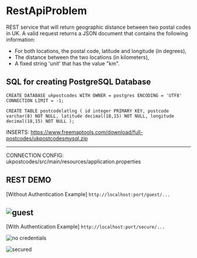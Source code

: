 # RestApiProblem
REST service that will return geographic distance between two postal codes in UK.  A valid request returns a JSON document that contains the following
information:

 - For both locations, the postal code, latitude and longitude (in degrees),
 - The distance between the two locations (in kilometers),
 - A fixed string 'unit' that has the value "km".
 
## SQL for creating PostgreSQL  Database
  
`CREATE DATABASE ukpostcodes WITH
OWNER = postgres
ENCODING = 'UTF8'
CONNECTION LIMIT = -1;`
  
`CREATE TABLE postcodelatlng (
  id integer PRIMARY KEY,
  postcode varchar(8) NOT NULL,
  latitude decimal(18,15) NOT NULL,
  longitude decimal(18,15) NOT NULL
);`

INSERTS: 
https://www.freemaptools.com/download/full-postcodes/ukpostcodesmysql.zip

---
CONNECTION CONFIG: 
ukpostcodes/src/main/resources/application.properties

## REST DEMO

[Without Authentication Example]
`http://localhost:port/guest/...`

![guest](https://user-images.githubusercontent.com/15386676/47270675-a5876480-d56f-11e8-94d0-5dc8a14feadd.png)
---
[With Authentication Example]
`http://localhost:port/secure/...`

![no credentials](https://user-images.githubusercontent.com/15386676/47270677-b0da9000-d56f-11e8-931b-051770802611.png)

![secured](https://user-images.githubusercontent.com/15386676/47270683-bafc8e80-d56f-11e8-90c2-1c4c8a7685b0.png)

